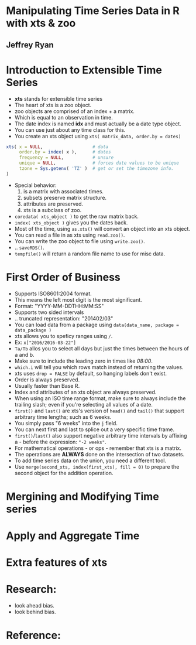 #  Manipulating Time Series Data in R with xts & zoo
## Jeffrey Ryan

# Introduction to Extensible Time Series 
- **xts** stands for extensible time series
- The heart of xts is a zoo object.
- zoo objects are comprised of an index + a matrix.
- Which is equal to an observation in time.
- The date index is named **idx** and must actually be a date type object.
- You can use just about any time class for this.
- You create an xts object using `xts( matrix_data, order.by = dates)`
```r
xts( x = NULL,                   # data
	 order.by = index( x ),      # dates
	 frequency = NULL,           # unsure
	 unique = NULL,              # forces date values to be unique
	 tzone = Sys.getenv( 'TZ' )  # get or set the timezone info.
)
```
- Special behavior:
	1. is a matrix with associated times.
	2. subsets preserve matrix structure.
	3. attributes are preserved.
	4. xts is a subclass of zoo.
- `coredata( xts_object )` to get the raw matrix back.
- `index( xts_object )` gives you the dates back.
- Most of the time, using `as.xts()` will convert an object into an xts object.
- You can read a file in as xts using `read.zoo()`.
- You can write the zoo object to file using `write.zoo()`.
- .. `saveRDS()`.
- `tempfile()` will return a random file name to use for misc data.

# First Order of Business
- Supports ISO8601:2004 format.
- This means the left most digit is the most significant.
- Format: "YYYY-MM-DDTHH:MM:SS"
- Supports two sided intervals
- .. truncated representation: "201402/03"
- You can load data from a package using `data(data_name, package = data_package )`
- xts allows you to speficy ranges using `/`.
- Ex: `x["2016/2016-03-22"]`
- `Ta/Tb` allos you to select all days but just the times between the hours of a and b.
- Make sure to include the leading zero in times like *08:00*.
- `which.i` will tell you which rows match instead of returning the values.
- xts uses `drop = FALSE` by default, so hanging labels don't exist.
- Order is always preserved.
- Usually faster than Base R.
- Index and attributes of an xts object are always preserved.
- When using an ISO time range format, make sure to always include the trailing slash; even if you're selecting all values of a date.
- `first()` and `last()` are xts's version of `head()` and `tail()` that support arbitrary time lengths; such as 6 weeks.
- You simply pass "6 weeks" into the `j` field.
- You can next first and last to splice out a very specific time frame.
- `first()`/`last()` also support negative arbitrary time intervals by affixing a - before the expression: `"-2 weeks"`.
- For mathematical operations - or ops - remember that xts is a matrix.
- The operations are **ALWAYS** done on the intersection of two datasets.
- To add time series data on the union, you need a different tool.
- Use `merge(second_xts, index(first_xts), fill = 0)` to prepare the second object for the addition operation.


# Mergining and Modifying Time series

# Apply and Aggregate Time

# Extra features of xts

# Research:
- look ahead bias.
- look behind bias.

# Reference:
